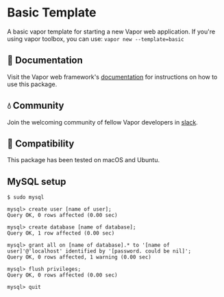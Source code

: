 # Basic Template

A basic vapor template for starting a new Vapor web application. If you're using vapor toolbox, you can use: `vapor new --template=basic`

## 📖 Documentation

Visit the Vapor web framework's [documentation](http://docs.vapor.codes) for instructions on how to use this package.

## 💧 Community

Join the welcoming community of fellow Vapor developers in [slack](http://vapor.team).

## 🔧 Compatibility

This package has been tested on macOS and Ubuntu.

## MySQL setup

```
$ sudo mysql
```
```
mysql> create user [name of user];
Query OK, 0 rows affected (0.00 sec)

mysql> create database [name of database];
Query OK, 1 row affected (0.00 sec)

mysql> grant all on [name of database].* to '[name of user]'@'localhost' identified by '[password. could be nil]';
Query OK, 0 rows affected, 1 warning (0.00 sec)

mysql> flush privileges;
Query OK, 0 rows affected (0.00 sec)

mysql> quit
```

